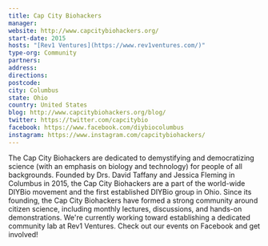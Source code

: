 ```yaml
---
title: Cap City Biohackers
manager: 
website: http://www.capcitybiohackers.org/
start-date: 2015
hosts: "[Rev1 Ventures](https://www.rev1ventures.com/)"
type-org: Community
partners: 
address: 
directions: 
postcode: 
city: Columbus
state: Ohio
country: United States
blog: http://www.capcitybiohackers.org/blog/
twitter: https://twitter.com/capcitybio
facebook: https://www.facebook.com/diybiocolumbus
instagram: https://www.instagram.com/capcitybiohackers/
---
```


The Cap City Biohackers are dedicated to demystifying and democratizing science (with an emphasis on biology and technology) for people of all backgrounds. Founded by Drs. David Taffany and Jessica Fleming in Columbus in 2015, the Cap City Biohackers are a part of the world-wide DIYBio movement and the first established DIYBio group in Ohio. Since its founding, the Cap City Biohackers have formed a strong community around citizen science, including monthly lectures, discussions, and hands-on demonstrations. We're currently working toward establishing a dedicated community lab at Rev1 Ventures. Check out our events on Facebook and get involved!
